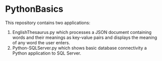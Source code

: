 # PythonBasics

This repository contains two applications:
1) EnglishThesaurus.py which processes a JSON document containing words and their meanings as key-value pairs and displays the meaning of any word the user enters.
2) Python-SQLServer.py which shows basic database connectivity a Python application to SQL Server.
